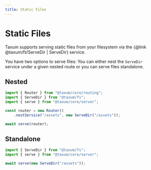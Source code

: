 ```yaml
---
title: Static Files
---
```


# Static Files

Taxum supports serving static files from your filesystem via the {@link @taxum/fs!ServeDir | ServeDir} service.

You have two options to serve files: You can either nest the `ServeDir` service under a given nested route or you can
serve files standalone.

## Nested

```ts
import { Router } from "@taxum/core/routing";
import { ServeDir } from "@taxum/fs";
import { serve } from "@taxum/core/server";

const router = new Router()
    .nestService("/assets", new ServeDir("/assets"));

await serve(router);
```

## Standalone

```ts
import { ServeDir } from "@taxum/fs";
import { serve } from "@taxum/core/server";

await serve(new ServeDir("/assets"));
```
